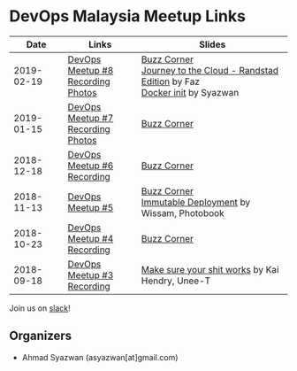 # DevOps Malaysia Meetup Links

Date       | Links         |  Slides
-----------|---------------|---------------
2019-02-19 | [DevOps Meetup #8](https://www.meetup.com/DevOpsMalaysia/events/258929697/)<br/>[Recording](https://youtu.be/1BU-zy9cjUY)<br/>[Photos](https://photos.app.goo.gl/KFzVQ8osTdpjpDJ89) | [Buzz Corner](https://devops-my.github.io/meetup/buzz-2019-02.html)<br/>[Journey to the Cloud - Randstad Edition](https://docs.google.com/presentation/d/1YBw8DTLYK8-9MrmENlO1NNYEjdGiCCSNbBnYaCYxJk8/edit?usp=sharing) by Faz<br/>[Docker init](https://asyazwan.github.io/devopsmy-slides/docker-init.html) by Syazwan
2019-01-15 | [DevOps Meetup #7](https://www.meetup.com/DevOpsMalaysia/events/257897605/)<br/>[Recording](https://youtu.be/TMJ1GRnRbgY)<br/>[Photos](https://photos.app.goo.gl/6kJSmo6kigamDQMx5) | [Buzz Corner](https://devops-my.github.io/meetup/buzz-2019-01.html)
2018-12-18 | [DevOps Meetup #6](https://www.meetup.com/DevOpsMalaysia/events/256936840/)<br/>[Recording](https://youtu.be/7vtx980FyqY) | [Buzz Corner](https://devops-my.github.io/meetup/buzz-2018-12.html)
2018-11-13 | [DevOps Meetup #5](https://www.meetup.com/DevOpsMalaysia/events/255908972/) | [Buzz Corner](https://devops-my.github.io/meetup/buzz-2018-11.html)<br/>[Immutable Deployment](https://docs.google.com/presentation/d/11p9b_BkEXVk-pzZCvWWIwk6d-w3TGZTrV56TL3ahZog/edit?usp=sharing) by Wissam, Photobook
2018-10-23 | [DevOps Meetup #4](https://www.meetup.com/DevOpsMalaysia/events/255553444/)<br/>[Recording](https://youtu.be/8J0zEI3Uc4A) | [Buzz Corner](https://devops-my.github.io/meetup/buzz-2018-10.html)
2018-09-18 | [DevOps Meetup #3](https://www.meetup.com/DevOpsMalaysia/events/254213112/)<br/>[Recording](https://youtu.be/8J0zEI3Uc4A) | [Make sure your shit works](http://talks.webconverger.com/2018-09-18/#1) by Kai Hendry, Unee-T


Join us on [slack](http://engineersmy.herokuapp.com)!

## Organizers

- Ahmad Syazwan (asyazwan[at]gmail.com)
